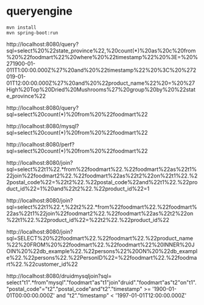 # queryengine
``` 
mvn install
mvn spring-boot:run
```
http://localhost:8080/query?sql=select%20%22state_province%22,%20count(*)%20as%20c%20from%20%22foodmart%22%20where%20%22timestamp%22%20%3E=%20%271900-01-011T1:00:00.000Z%27%20and%20%22timestamp%22%20%3C%20%272019-01-01T12:00:00.000Z%27%20and%20%22product_name%22%20=%20%27High%20Top%20Dried%20Mushrooms%27%20group%20by%20%22state_province%22

http://localhost:8080/query?sql=select%20count(*)%20from%20%22foodmart%22

http://localhost:8080/mysql?sql=select%20count(*)%20from%20%22foodmart%22

http://localhost:8080/perf?sql=select%20count(*)%20from%20%22foodmart%22

http://localhost:8080/join?sql=select%22t1%22.*from%22foodmart%22.%22foodmart%22as%22t1%22join%22foodmart2%22.%22foodmart%22as%22t2%22on%22t1%22.%22postal_code%22=%22t2%22.%22postal_code%22and%22t1%22.%22product_id%22=1%20and%22t2%22.%22product_id%22=1

http://localhost:8080/join?sql=select%22t1%22.*,%22t2%22.*from%22foodmart%22.%22foodmart%22as%22t1%22join%22foodmart2%22.%22foodmart%22as%22t2%22on%22t1%22.%22product_id%22=%22t2%22.%22product_id%22

http://localhost:8080/join?sql=SELECT%20%22foodmart%22.%22foodmart%22.%22product_name%22%20FROM%20%22foodmart%22.%22foodmart%22%20INNER%20JOIN%20%22db_example%22.%22persons%22%20ON%20%22db_example%22.%22persons%22.%22PersonID%22=%22foodmart%22.%22foodmart%22.%22customer_id%22

http://localhost:8080/druidmysqljoin?sql= select"t1".*from"mysql"."foodmart"as"t1"join"druid"."foodmart"as"t2"on"t1"."postal_code"="t2"."postal_code"and"t2"."timestamp" >= '1900-01-01T00:00:00.000Z' and "t2"."timestamp" < '1997-01-01T12:00:00.000Z'
